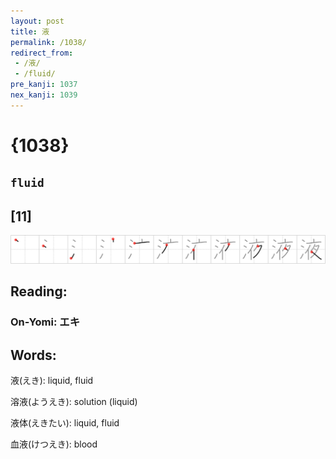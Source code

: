 ```yaml
---
layout: post
title: 液
permalink: /1038/
redirect_from:
 - /液/
 - /fluid/
pre_kanji: 1037
nex_kanji: 1039
---
```


# {1038}

## `fluid`

## [11]

<div class="stroke"><img src="../images/E6B6B2.png" /></div>

## Reading:

### On-Yomi: エキ

## Words:

液(えき): liquid, fluid

溶液(ようえき): solution (liquid)

液体(えきたい): liquid, fluid

血液(けつえき): blood
